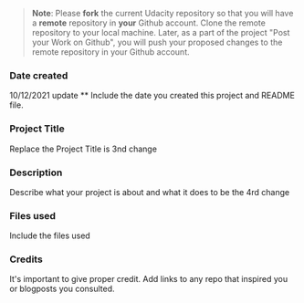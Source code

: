 >**Note**: Please **fork** the current Udacity repository so that you will have a **remote** repository in **your** Github account. Clone the remote repository to your local machine. Later, as a part of the project "Post your Work on Github", you will push your proposed changes to the remote repository in your Github account.

### Date created
10/12/2021 update **
Include the date you created this project and README file.

### Project Title
Replace the Project Title is 3nd change

### Description
Describe what your project is about and what it does to be the 4rd change

### Files used
Include the files used

### Credits
It's important to give proper credit. Add links to any repo that inspired you or blogposts you consulted.

